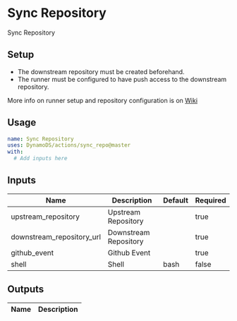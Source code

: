 <!-- ! This file is auto-generated. Please run ./utils/genereate_docs.sh sync_repo to regenare it. -->
# Sync Repository

Sync Repository

## Setup

- The downstream repository must be created beforehand.
- The runner must be configured to have push access to the downstream repository.

More info on runner setup and repository configuration is on [Wiki](https://wiki.autodesk.com/pages/viewpage.action?pageId=2009017625)

## Usage

```yaml
name: Sync Repository
uses: DynamoDS/actions/sync_repo@master
with:
  # Add inputs here
```

## Inputs

Name | Description | Default | Required
-----|-------------|---------|---------
upstream_repository | Upstream Repository |  | true
downstream_repository_url | Downstream Repository |  | true
github_event | Github Event |  | true
shell | Shell | bash | false

## Outputs

Name | Description
-----|-----------

